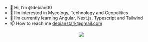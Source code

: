 - 👋 Hi, I’m @debian00
- 👀 I’m interested in Mycology, Technology and Geopolitics
- 🌱 I’m currently learning Angular, Next.js, Typescript and Tailwind
- 📫 How to reach me debianstark@gmail.com
<p align="center">
  <a href="https://skillicons.dev">
    <img src="https://skillicons.dev/icons?i=react,nodejs,express,postgres,sequelize,bootstrap,css,dotnet,firebase,github,html,js,linux,mongodb,mysql,vercel,visualstudio,vite,vscode" />
  </a>
</p>
  

<!---
debian00/debian00 is a ✨ special ✨ repository because its `README.md` (this file) appears on your GitHub profile.
You can click the Preview link to take a look at your changes.
--->
